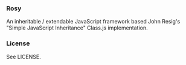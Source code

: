 ### Rosy

An inheritable / extendable JavaScript framework based John Resig's "Simple JavaScript Inheritance" Class.js implementation. 

### License

See LICENSE.